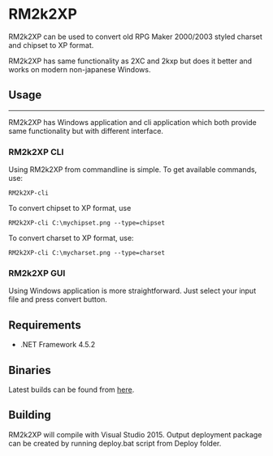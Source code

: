 # RM2k2XP

RM2k2XP can be used to convert old RPG Maker 2000/2003 styled charset and chipset to XP format.

RM2k2XP has same functionality as 2XC and 2kxp but does it better and works on modern non-japanese Windows.

## Usage
---------

RM2k2XP has Windows application and cli application which both provide same functionality
but with different interface.

### RM2k2XP CLI

Using RM2k2XP from commandline is simple. To get available commands, use:

	RM2k2XP-cli

To convert chipset to XP format, use

	RM2k2XP-cli C:\mychipset.png --type=chipset
	
To convert charset to XP format, use:

	RM2k2XP-cli C:\mycharset.png --type=charset
	
### RM2k2XP GUI
	
Using Windows application is more straightforward. Just select your input file and press convert button.

## Requirements

* .NET Framework 4.5.2

## Binaries

Latest builds can be found from [here](http://uuksu.kapsi.fi/other/RM2k2XP).

## Building

RM2k2XP will compile with Visual Studio 2015. Output deployment package can be created by running deploy.bat script
from Deploy folder.